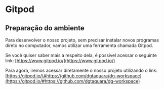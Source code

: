# Gitpod

## Preparação do ambiente

Para desenvolver o nosso projeto, sem precisar instalar novos programas direto no computador, vamos utilizar uma ferramenta chamada Gitpod.

Se você quiser saber mais a respeito dela, é possível acessar o seguinte link: [https://www.gitpod.io/](https://www.gitpod.io/)

Para agora, iremos acessar diretamente o nosso projeto utilizando o link: [https://gitpod.io/\#https://github.com/dgtaquara/dg-workspace](https://gitpod.io/#https://github.com/dgtaquara/dg-workspace)

